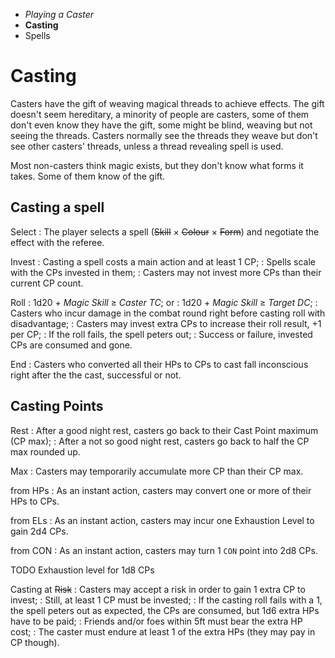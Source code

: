 
<!-- .margin.compass -->
* _Playing a Caster_
* **Casting**
* Spells


# Casting

Casters have the gift of weaving magical threads to achieve effects. The gift doesn't seem hereditary, a minority of people are casters, some of them don't even know they have the gift, some might be blind, weaving but not seeing the threads. Casters normally see the threads they weave but don't see other casters' threads, unless a thread revealing spell is used.

Most non-casters think magic exists, but they don't know what forms it takes. Some of them know of the gift.


## Casting a spell

Select
: The player selects a spell (~~Skill~~ × ~~Colour~~ × ~~Form~~) and negotiate the effect with the referee.


Invest
: Casting a spell costs a main action and at least 1 CP;
: Spells scale with the CPs invested in them;
: Casters may not invest more CPs than their current CP count.

Roll
: 1d20 + _Magic Skill_ ≥ _Caster TC_; or
: 1d20 + _Magic Skill_ ≥ _Target DC_;
: Casters who incur damage in the combat round right before casting roll with disadvantage;
: Casters may invest extra CPs to increase their roll result, +1 per CP;
: If the roll fails, the spell peters out;
: Success or failure, invested CPs are consumed and gone.

End
: Casters who converted all their HPs to CPs to cast fall inconscious right after the the cast, successful or not.


## Casting Points

Rest
: After a good night rest, casters go back to their Cast Point maximum (CP max);
: After a not so good night rest, casters go back to half the CP max rounded up.

Max
: Casters may temporarily accumulate more CP than their CP max.

from HPs
: As an instant action, casters may convert one or more of their HPs to CPs.

from ELs
: As an instant action, casters may incur one Exhaustion Level to gain 2d4 CPs.

from CON
: As an instant action, casters may turn 1 `CON` point into 2d8 CPs.


<!-- RETURN -->

TODO Exhaustion level for 1d8 CPs

Casting at ~~Risk~~
: Casters may accept a risk in order to gain 1 extra CP to invest;
: Still, at least 1 CP must be invested;
: If the casting roll fails with a 1, the spell peters out as expected, the CPs are consumed, but 1d6 extra HPs have to be paid;
: Friends and/or foes within 5ft must bear the extra HP cost;
: The caster must endure at least 1 of the extra HPs (they may pay in CP though).

